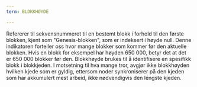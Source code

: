 ```yaml
---
term: BLOKKHØYDE

---
```

Refererer til sekvensnummeret til en bestemt blokk i forhold til den første blokken, kjent som "Genesis-blokken", som er indeksert i høyde null. Denne indikatoren forteller oss hvor mange blokker som kommer før den aktuelle blokken. Hvis en blokk for eksempel har høyden 650 000, betyr det at det er 650 000 blokker før den. Blokkhøyde brukes til å identifisere en spesifikk blokk i blokkjeden. I motsetning til hva mange tror, avgjør ikke blokkhøyden hvilken kjede som er gyldig, ettersom noder synkroniserer på den kjeden som har akkumulert mest arbeid, ikke nødvendigvis den lengste kjeden.